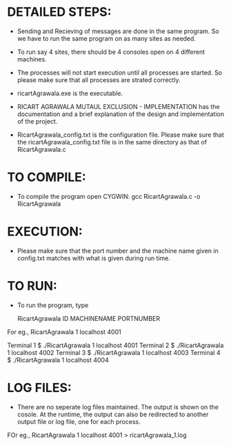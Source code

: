 # DETAILED STEPS:
* Sending and Recieving of messages are done in the same program. So we have to run 
  the same program on as many sites as needed.

* To run say 4 sites, there should be 4 consoles open on 4 different machines. 

* The processes will not start execution until all processes are started. So please 
  make sure that all processes are strated correctly.

* ricartAgrawala.exe is the executable.

* RICART AGRAWALA MUTAUL EXCLUSION - IMPLEMENTATION has the documentation and a brief explanation of the design and 
  implementation of the project. 

* RicartAgrawala_config.txt is the configuration file. Please make sure that the ricartAgrawala_config.txt file 
  is in the same directory as that of RicartAgrawala.c

# TO COMPILE:
* To compile the program open CYGWIN:
	gcc RicartAgrawala.c -o RicartAgrawala

# EXECUTION:
* Please make sure that the port number and the machine name given in config.txt matches with
what is given during run time. 

# TO RUN:
* To run the program, type 

	RicartAgrawala ID MACHINENAME PORTNUMBER

For eg., RicartAgrawala 1 localhost 4001

Terminal 1
$ ./RicartAgrawala 1 localhost 4001
Terminal 2
$ ./RicartAgrawala 1 localhost 4002
Terminal 3
$ ./RicartAgrawala 1 localhost 4003
Terminal 4
$ ./RicartAgrawala 1 localhost 4004

# LOG FILES:
* There are no seperate log files maintained. The output is shown on the cosole.
  At the runtime, the output can also be redirected to another output file or log file,
  one for each process.

FOr eg., RicartAgrawala 1 localhost 4001 > ricartAgrawala_1.log
